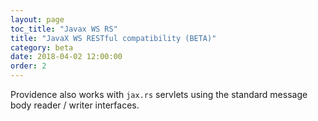 ```yaml
---
layout: page
toc_title: "Javax WS RS"
title: "JavaX WS RESTful compatibility (BETA)"
category: beta
date: 2018-04-02 12:00:00
order: 2
---
```


Providence also works with `jax.rs` servlets using the standard message body
reader / writer interfaces.
